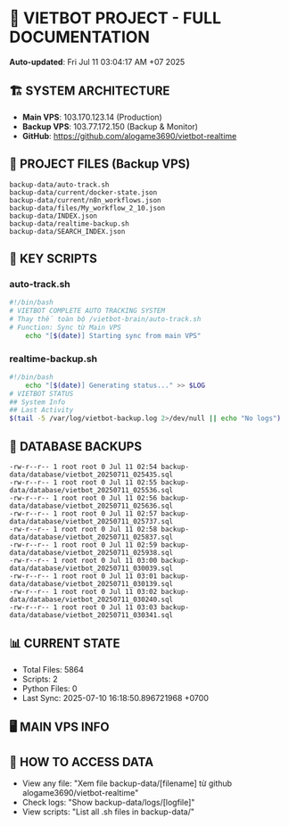 # 🤖 VIETBOT PROJECT - FULL DOCUMENTATION
**Auto-updated**: Fri Jul 11 03:04:17 AM +07 2025

## 🏗️ SYSTEM ARCHITECTURE
- **Main VPS**: 103.170.123.14 (Production)
- **Backup VPS**: 103.77.172.150 (Backup & Monitor)
- **GitHub**: https://github.com/alogame3690/vietbot-realtime

## 📁 PROJECT FILES (Backup VPS)
```
backup-data/auto-track.sh
backup-data/current/docker-state.json
backup-data/current/n8n_workflows.json
backup-data/files/My_workflow_2_10.json
backup-data/INDEX.json
backup-data/realtime-backup.sh
backup-data/SEARCH_INDEX.json
```

## 🔧 KEY SCRIPTS
### auto-track.sh
```bash
#!/bin/bash
# VIETBOT COMPLETE AUTO TRACKING SYSTEM
# Thay thế toàn bộ /vietbot-brain/auto-track.sh
# Function: Sync từ Main VPS
    echo "[$(date)] Starting sync from main VPS"
```
### realtime-backup.sh
```bash
#!/bin/bash
    echo "[$(date)] Generating status..." >> $LOG
# VIETBOT STATUS
## System Info
## Last Activity
$(tail -5 /var/log/vietbot-backup.log 2>/dev/null || echo "No logs")
```

## 💾 DATABASE BACKUPS
```
-rw-r--r-- 1 root root 0 Jul 11 02:54 backup-data/database/vietbot_20250711_025435.sql
-rw-r--r-- 1 root root 0 Jul 11 02:55 backup-data/database/vietbot_20250711_025536.sql
-rw-r--r-- 1 root root 0 Jul 11 02:56 backup-data/database/vietbot_20250711_025636.sql
-rw-r--r-- 1 root root 0 Jul 11 02:57 backup-data/database/vietbot_20250711_025737.sql
-rw-r--r-- 1 root root 0 Jul 11 02:58 backup-data/database/vietbot_20250711_025837.sql
-rw-r--r-- 1 root root 0 Jul 11 02:59 backup-data/database/vietbot_20250711_025938.sql
-rw-r--r-- 1 root root 0 Jul 11 03:00 backup-data/database/vietbot_20250711_030039.sql
-rw-r--r-- 1 root root 0 Jul 11 03:01 backup-data/database/vietbot_20250711_030139.sql
-rw-r--r-- 1 root root 0 Jul 11 03:02 backup-data/database/vietbot_20250711_030240.sql
-rw-r--r-- 1 root root 0 Jul 11 03:03 backup-data/database/vietbot_20250711_030341.sql
```

## 📊 CURRENT STATE
- Total Files: 5864
- Scripts: 2
- Python Files: 0
- Last Sync: 2025-07-10 16:18:50.896721968 +0700

## 🖥️ MAIN VPS INFO


## 🚨 HOW TO ACCESS DATA
- View any file: "Xem file backup-data/[filename] từ github alogame3690/vietbot-realtime"
- Check logs: "Show backup-data/logs/[logfile]"
- View scripts: "List all .sh files in backup-data/"
